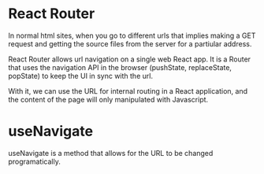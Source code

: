 # React Router

In normal html sites, when you go to different urls that implies making a GET request and getting the source files from the server for a partiular address.

React Router allows url navigation on a single web React app. It is a Router that uses the navigation API in the browser (pushState, replaceState, popState) to keep the UI in sync with the url.

With it, we can use the URL for internal routing in a React application, and the content of the page will only manipulated with Javascript.

# useNavigate
useNavigate is a method that allows for the URL to be changed programatically.